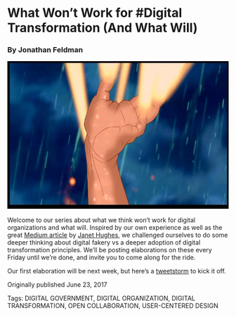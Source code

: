 # What Won’t Work for #Digital Transformation (And What Will)
### By Jonathan Feldman


![A hand transforming](../assets/transforming-hand.jpg "A hand transforming")

Welcome to our series about what we think won’t work for digital organizations and what will. Inspired by our own experience as well as the great [Medium article](https://medium.com/doteveryone/what-a-digital-organisation-looks-like-82426a210ab8) by [Janet Hughes](https://twitter.com/janethughes), we challenged ourselves to do some deeper thinking about digital fakery vs a deeper adoption of digital transformation principles. We’ll be posting elaborations on these every Friday until we’re done, and invite you to come along for the ride.

Our first elaboration will be next week, but here’s a [tweetstorm](https://twitter.com/i/moments/878268741989130240?utm_content=buffer21152&utm_medium=social&utm_source=twitter.com&utm_campaign=buffer) to kick it off.


Originally published June 23, 2017

Tags: DIGITAL GOVERNMENT, DIGITAL ORGANIZATION, DIGITAL TRANSFORMATION, OPEN COLLABORATION, USER-CENTERED DESIGN
